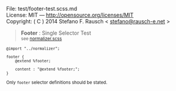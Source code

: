 File:      test/footer-test.scss.md  
License:   MIT — http://opensource.org/licenses/MIT  
Copyright: ( C ) 2014 Stefano F. Rausch < stefano@rausch-e.net >

> **Footer** : Single Selector Test  
> <small> see [normalizer.scss](../_normalizer.scss.md) </smalll>

    @import "../normalizer";

    footer {
        @extend %footer;

        content : "@extend %footer;";
    }

Only `footer` selector definitions should be stated.
